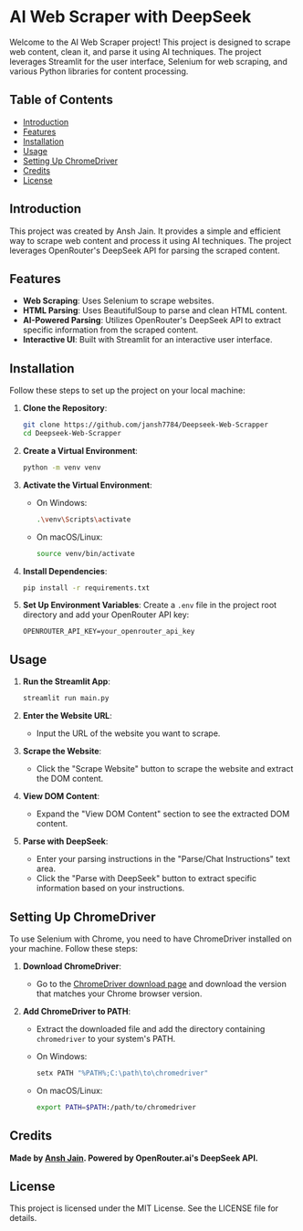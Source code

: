 # AI Web Scraper with DeepSeek

Welcome to the AI Web Scraper project! This project is designed to scrape web content, clean it, and parse it using AI techniques. The project leverages Streamlit for the user interface, Selenium for web scraping, and various Python libraries for content processing.

## Table of Contents
- [Introduction](#introduction)
- [Features](#features)
- [Installation](#installation)
- [Usage](#usage)
- [Setting Up ChromeDriver](#setting-up-chromedriver)
- [Credits](#credits)
- [License](#license)

## Introduction

This project was created by Ansh Jain. It provides a simple and efficient way to scrape web content and process it using AI techniques. The project leverages OpenRouter's DeepSeek API for parsing the scraped content.

## Features

- **Web Scraping**: Uses Selenium to scrape websites.
- **HTML Parsing**: Uses BeautifulSoup to parse and clean HTML content.
- **AI-Powered Parsing**: Utilizes OpenRouter's DeepSeek API to extract specific information from the scraped content.
- **Interactive UI**: Built with Streamlit for an interactive user interface.

## Installation

Follow these steps to set up the project on your local machine:

1. **Clone the Repository**:
    ```sh
    git clone https://github.com/jansh7784/Deepseek-Web-Scrapper
    cd Deepseek-Web-Scrapper
    ```

2. **Create a Virtual Environment**:
    ```sh
    python -m venv venv
    ```

3. **Activate the Virtual Environment**:
    - On Windows:
        ```sh
        .\venv\Scripts\activate
        ```
    - On macOS/Linux:
        ```sh
        source venv/bin/activate
        ```

4. **Install Dependencies**:
    ```sh
    pip install -r requirements.txt
    ```

5. **Set Up Environment Variables**:
    Create a `.env` file in the project root directory and add your OpenRouter API key:
    ```env
    OPENROUTER_API_KEY=your_openrouter_api_key
    ```

## Usage

1. **Run the Streamlit App**:
    ```sh
    streamlit run main.py
    ```

2. **Enter the Website URL**:
    - Input the URL of the website you want to scrape.

3. **Scrape the Website**:
    - Click the "Scrape Website" button to scrape the website and extract the DOM content.

4. **View DOM Content**:
    - Expand the "View DOM Content" section to see the extracted DOM content.

5. **Parse with DeepSeek**:
    - Enter your parsing instructions in the "Parse/Chat Instructions" text area.
    - Click the "Parse with DeepSeek" button to extract specific information based on your instructions.

## Setting Up ChromeDriver

To use Selenium with Chrome, you need to have ChromeDriver installed on your machine. Follow these steps:

1. **Download ChromeDriver**:
    - Go to the [ChromeDriver download page](https://sites.google.com/a/chromium.org/chromedriver/downloads) and download the version that matches your Chrome browser version.

2. **Add ChromeDriver to PATH**:
    - Extract the downloaded file and add the directory containing `chromedriver` to your system's PATH.

    - On Windows:
        ```sh
        setx PATH "%PATH%;C:\path\to\chromedriver"
        ```
    - On macOS/Linux:
        ```sh
        export PATH=$PATH:/path/to/chromedriver
        ```

## Credits

**Made by [Ansh Jain](https://www.linkedin.com/in/ansh--jain). Powered by OpenRouter.ai's DeepSeek API.**

## License

This project is licensed under the MIT License. See the LICENSE file for details.
